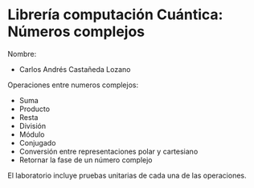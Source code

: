 Librería computación Cuántica: Números complejos
======
Nombre: 

* Carlos Andrés Castañeda Lozano

Operaciones entre numeros complejos:

* Suma
* Producto
* Resta
* División
* Módulo
* Conjugado
* Conversión entre representaciones polar y cartesiano
* Retornar la fase de un número complejo

El laboratorio incluye pruebas unitarias de cada una de las operaciones.
